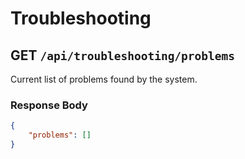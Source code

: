 # Troubleshooting

## GET `/api/troubleshooting/problems`

Current list of problems found by the system.

### Response Body

```json
{
    "problems": []
}
```
